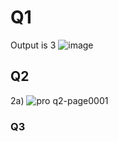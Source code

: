 # Q1
Output is 3
![image](https://user-images.githubusercontent.com/55395418/79041891-de187380-7c25-11ea-9c31-e47f33f6c02d.png)
## Q2
2a)
![pro q2-page0001](https://user-images.githubusercontent.com/55395418/79042315-474db600-7c29-11ea-97d5-91a8096b96e3.jpg)
### Q3

